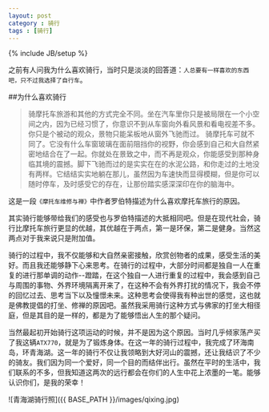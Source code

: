 ```yaml
---
layout: post
category : 骑行
tags : [骑行]
---
```

{% include JB/setup %}

之前有人问我为什么喜欢骑行，当时只是淡淡的回答道：`人总要有一样喜欢的东西吧，只不过我选择了自行车`。

##为什么喜欢骑行

>骑摩托车旅游和其他的方式完全不同。坐在汽车里你只是被局限在一个小空间之内，因为已经习惯了，你意识不到从车窗向外看风景和看电视差不多。你只是个被动的观众，景物只能呆板地从窗外飞驰而过。
>骑摩托车可就不同了。它没有什么车窗玻璃在面前阻挡你的视野，你会感到自己和大自然紧密地结合在了一起。你就处在景致之中，而不再是观众，你能感受到那种身临其境的震撼。脚下飞驰而过的是实实在在的水泥公路，和你走过的土地没有两样。它结结实实地躺在那儿，虽然因为车速快而显得模糊，但是你可以随时停车，及时感受它的存在，让那份踏实感深深印在你的脑海中。

这是一段`《摩托车维修与禅》`中作者罗伯特描述为什么喜欢摩托车旅行的原因。

其实骑行能够带给我们的感受也与罗伯特描述的大抵相同吧。但是在现代社会，骑行比摩托车旅行更显的优越，其优越在于两点，第一是环保，第二是健身。当然这两点对于我来说只是附加值。

骑行的过程中，我不仅能够和大自然亲密接触，欣赏创物者的成果，感受生活的美好。而且我还能够静下心来思考。在骑行的过程中，大部分时间都是独自一人在重复的进行那单调的动作--蹬踏，在这个独自一人进行重复的过程中，我会感到自己与周围的事物、外界环境隔离开来了，在这种不会有外界打扰的情况下，我会不停的回忆过去、思考当下以及憧憬未来。这种思考会使得我有种出世的感觉，这也就是佛教提倡的打坐、修禅的原因吧。虽然我采用骑行这种方式与佛家的打坐大相径庭，但是其目的是一样的，都是为了能够悟出人生的那个疑问。

当然最起初开始骑行这项运动的时候，并不是因为这个原因。当时几乎倾家荡产买了我这辆`ATX770`，就是为了锻炼身体。在这一年的骑行过程中，我完成了环海南岛，环青海湖。这一年的骑行不仅让我领略到大好河山的震撼，还让我结识了不少的骑友。我们因为同一个爱好，同一个目的而结伴出行。虽然在平时的生活中，我们联系的不多，但我知道这两次的远行都会在你们的人生中花上浓墨的一笔。能够认识你们，是我的荣幸！

![青海湖骑行照]({{ BASE_PATH }}/images/qixing.jpg)